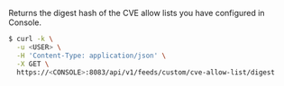 Returns the digest hash of the CVE allow lists you have configured in Console.

```bash
$ curl -k \
  -u <USER> \
  -H 'Content-Type: application/json' \
  -X GET \
  https://<CONSOLE>:8083/api/v1/feeds/custom/cve-allow-list/digest
```
